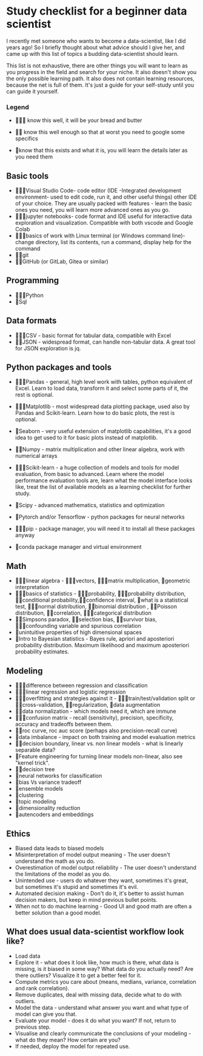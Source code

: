 # Study checklist for a beginner data scientist

I recently met someone who wants to become a data-scientist, like I did years ago! So I briefly thought about what advice should I give her, and came up with this list of topics a budding data-scientist should learn. 

This list is not exhaustive, there are other things you will want to learn as you progress in the field and search for your niche. It also doesn't show you the only possible learning path. It also does not contain learning resources, because the net is full of them. It's just a guide for your self-study until you can guide it yourself.

### Legend

- :small_blue_diamond::small_blue_diamond::small_blue_diamond: know this well, it will be your bread and butter

- :small_blue_diamond::small_blue_diamond: know this well enough so that at worst you need to google some specifics

- :small_blue_diamond:know that this exists and what it is, you will learn the details later as you need them

## Basic tools

- :small_blue_diamond::small_blue_diamond::small_blue_diamond:Visual Studio Code- code editor (IDE -Integrated development environment- used to edit code, run it, and other useful things) other IDE of your choice. They are usually packed with features - learn the basic ones you need, you will learn more advanced ones as you go.
- :small_blue_diamond::small_blue_diamond::small_blue_diamond:jupyter notebooks- code format and IDE useful for interactive data exploration and visualization. Compatible with both vscode and Google Colab
- :small_blue_diamond::small_blue_diamond::small_blue_diamond:basics of work with Linux terminal (or Windows command line)- change directory, list its contents, run a command, display help for the command
- :small_blue_diamond::small_blue_diamond:git
- :small_blue_diamond::small_blue_diamond:GitHub (or GitLab, Gitea or similar)

## Programming

- :small_blue_diamond::small_blue_diamond::small_blue_diamond:Python
- :small_blue_diamond:Sql

## Data formats

- :small_blue_diamond::small_blue_diamond::small_blue_diamond:CSV - basic format for tabular data, compatible with Excel 
- :small_blue_diamond::small_blue_diamond:JSON -  widespread format, can handle non-tabular data. A great tool for JSON exploration is jq.

## Python packages and tools

- :small_blue_diamond::small_blue_diamond::small_blue_diamond:Pandas - general, high level work with tables, python equivalent of Excel. Learn to load data, transform it and select some parts of it, the rest is optional.

- :small_blue_diamond::small_blue_diamond::small_blue_diamond:Matplotlib - most widespread data plotting package, used also by Pandas and Scikit-learn. Learn how to do basic plots, the rest is optional.

- :small_blue_diamond:Seaborn - very useful extension of matplotlib capabilities, it's a good idea to get used to it for basic plots instead of matplotlib.

- :small_blue_diamond::small_blue_diamond:Numpy - matrix multiplication and other linear algebra, work with numerical arrays

- :small_blue_diamond::small_blue_diamond::small_blue_diamond:Scikit-learn - a huge collection of models and tools for model evaluation, from basic to advanced. Learn where the model performance evaluation tools are, learn what the model interface looks like, treat the list of available models as a learning checklist for further study.

- :small_blue_diamond:Scipy - advanced mathematics, statistics and optimization

- :small_blue_diamond:Pytorch and/or Tensorflow - python packages for neural networks

- :small_blue_diamond::small_blue_diamond::small_blue_diamond:pip - package manager, you will need it to install all these packages anyway

- :small_blue_diamond:conda package manager and virtual environment

## Math

- :small_blue_diamond::small_blue_diamond::small_blue_diamond:linear algebra - :small_blue_diamond::small_blue_diamond::small_blue_diamond:vectors, :small_blue_diamond::small_blue_diamond::small_blue_diamond:matrix multiplication, :small_blue_diamond:geometric interpretation
- :small_blue_diamond::small_blue_diamond::small_blue_diamond:basics of statistics - :small_blue_diamond::small_blue_diamond::small_blue_diamond:probability, :small_blue_diamond::small_blue_diamond::small_blue_diamond:probability distribution, :small_blue_diamond::small_blue_diamond:conditional probability,:small_blue_diamond::small_blue_diamond:confidence interval, :small_blue_diamond:what is a statistical test, :small_blue_diamond::small_blue_diamond::small_blue_diamond:normal distribution, :small_blue_diamond::small_blue_diamond:binomial distribution , :small_blue_diamond::small_blue_diamond:Poisson distribution, :small_blue_diamond::small_blue_diamond:correlation, :small_blue_diamond::small_blue_diamond::small_blue_diamond:categorical distribution
- :small_blue_diamond::small_blue_diamond:Simpsons paradox, :small_blue_diamond::small_blue_diamond:selection bias, :small_blue_diamond::small_blue_diamond:survivor bias, :small_blue_diamond::small_blue_diamond::small_blue_diamond:confounding variable and spurious correlation 
- :small_blue_diamond:unintuitive properties of high dimensional spaces
- :small_blue_diamond:Intro to Bayesian statistics - Bayes rule, apriori and aposteriori probability distribution. Maximum likelihood and maximum aposteriori probability estimates.

## Modeling

- :small_blue_diamond::small_blue_diamond::small_blue_diamond:difference between regression and classification
- :small_blue_diamond::small_blue_diamond::small_blue_diamond:linear regression and logistic regression
- :small_blue_diamond::small_blue_diamond::small_blue_diamond:overfitting and strategies against it - :small_blue_diamond::small_blue_diamond::small_blue_diamond:train/test/validation split or :small_blue_diamond::small_blue_diamond:cross-validation, :small_blue_diamond::small_blue_diamond:regularization, :small_blue_diamond:data augmentation
- :small_blue_diamond::small_blue_diamond:data normalization - which models need it, which are immune
- :small_blue_diamond::small_blue_diamond::small_blue_diamond:confusion matrix - recall (sensitivity), precision, specificity, accuracy and tradeoffs between them.
- :small_blue_diamond::small_blue_diamond:roc curve, roc auc score (perhaps also precision-recall curve)
- :small_blue_diamond:data imbalance - impact on both training and model evaluation metrics
- :small_blue_diamond::small_blue_diamond:decision boundary, linear vs. non linear models - what is linearly separable data?
- :small_blue_diamond:Feature engineering for turning linear models non-linear, also see "kernel trick".
- :small_blue_diamond::small_blue_diamond:decision tree
- :small_blue_diamond:neural networks for classification
- :small_blue_diamond:bias Vs variance tradeoff
- :small_blue_diamond:ensemble models
- :small_blue_diamond:clustering
- :small_blue_diamond:topic modeling
- :small_blue_diamond:dimensionality reduction
- :small_blue_diamond:autencoders and embeddings

## Ethics

- Biased data leads to  biased models
- Misinterpretation of model output meaning - The user doesn't understand the math as you do.
- Overestimation of model output reliability - The user doesn't understand the limitations of the model as you do.
- Unintended use - users do whatever they want, sometimes it's great, but sometimes it's stupid and sometimes it's evil.
- Automated decision making - Don't do it, it's better to assist human decision makers, but keep in mind previous bullet points.
- When not to do machine learning - Good UI and good math are often a better solution than a good model.



## What does usual data-scientist workflow look like?

- Load data
- Explore it - what does it look like, how much is there, what data is missing, is it biased in some way? What data do you actually need? Are there outliers? Visualize it to get a better feel for it.
- Compute metrics you care about (means, medians, variance, correlation and rank correlation).
- Remove duplicates, deal with missing data, decide what to do with outliers.
- Model the data - understand what answer you want and what type of model can give you that.
- Evaluate your model - does it do what you want? If not, return to previous step.
- Visualise and clearly communicate the conclusions of your modeling - what do they mean? How certain are you?
- If needed, deploy the model for repeated use.
